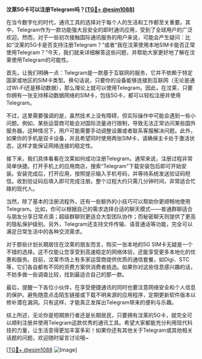 **汶莱5G卡可以注册Telegram吗？[[TG💪+ @esim1088](https://t.me/s/esim1088)]**

在当今数字化的时代，通讯工具的选择对于每个人的生活和工作都至关重要。其中，Telegram作为一款功能强大且安全的即时通讯应用，受到了全球用户的广泛欢迎。然而，对于一些初次接触国际通讯服务的用户来说，可能会产生疑问：比如“汶莱的5G卡是否支持注册Telegram？”或者“我在汶莱使用本地SIM卡能否正常使用Telegram？”今天，我们就来详细解答这些问题，并帮助大家更好地了解在汶莱使用Telegram的可能性。

首先，让我们明确一点：Telegram是一款基于互联网的服务，它并不依赖于特定国家或地区的SIM卡类型。换句话说，只要你的设备能够连接到互联网（无论是通过Wi-Fi还是移动数据），那么理论上就可以使用Telegram。因此，在汶莱，只要你拥有一张支持移动数据网络的SIM卡，包括5G卡，都可以轻松注册并使用Telegram。

不过，这里需要强调的是，虽然技术上没有障碍，但实际操作中可能会遇到一些小问题。例如，某些运营商可能会对国际流量进行限制，导致无法正常访问某些国外服务器。这种情况下，用户可能需要手动调整设置或者联系客服解决问题。此外，如果你的手机是双卡设备，并且希望同时使用两张SIM卡，请确保主卡处于激活状态，这样才能保证网络连接的稳定性。

接下来，我们具体看看在汶莱如何成功注册Telegram。通常来说，注册过程非常简单快捷。打开手机上的应用商店，搜索“Telegram”下载安装包后即可开始安装。安装完成后，打开应用，按照提示输入手机号码，并等待系统发送验证码短信。收到验证码后填入即可完成注册。整个过程大约只需几分钟时间，非常适合忙碌的现代人。

当然，除了基本的注册流程外，还有一些额外的小技巧可以帮助你更顺畅地使用Telegram。比如，你可以根据自己的需求选择合适的聊天模式——普通群聊适合与朋友分享日常点滴；超级群聊则更适合大型团队协作；而秘密聊天则提供了更高的隐私保护级别。另外，Telegram还支持文件传输、语音通话等功能，完全可以满足日常生活中的各种交流需求。

对于那些计划长期居住在汶莱的朋友而言，购买一张本地的5G SIM卡无疑是一个不错的选择。这不仅能让您享受到高速稳定的网络体验，还能享受更多本地化的优惠和服务。目前，汶莱市场上有多家运营商提供优质的通信套餐，如Digi、STC等，它们各自都有不同的资费方案供消费者挑选。如果你对这些信息感兴趣的话，不妨多做一些调查比较，找到最适合自己的那一款。

最后，提醒一下各位小伙伴，在享受便捷通讯的同时也要注意网络安全和个人信息的保护。避免随意点击陌生链接或下载不明来源的应用程序，定期更新软件版本以修补潜在漏洞。只有这样，才能真正发挥出Telegram带来的便利与乐趣。

综上所述，无论你是短期旅行者还是长期居民，只要拥有汶莱的5G卡，就完全可以顺利注册并使用Telegram这款优秀的通讯工具。希望大家都能充分利用现代科技的力量，让生活变得更加丰富多彩！如果你还有其他关于Telegram或其他相关话题的问题，欢迎随时留言讨论哦~

[[TG💪+ @esim1088](https://t.me/s/esim1088) ![Image](https://i.postimg.cc/4NQfJmqS/Snipaste-2025-05-13-00-14-12.png)]